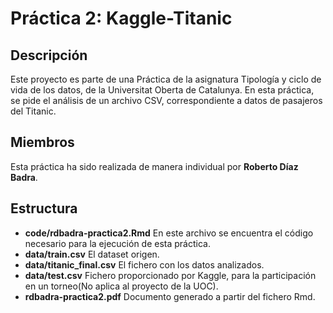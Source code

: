 # Práctica 2: Kaggle-Titanic

## Descripción

Este proyecto es parte de una Práctica de la asignatura Tipología y ciclo de vida de los datos, de la Universitat Oberta de Catalunya. En esta práctica, se pide el análisis de un archivo CSV, correspondiente a datos de pasajeros del Titanic.

## Miembros

Esta práctica ha sido realizada de manera individual por **Roberto Díaz Badra**.

## Estructura

* **code/rdbadra-practica2.Rmd** En este archivo se encuentra el código necesario para la ejecución de esta práctica.
* **data/train.csv** El dataset origen.
* **data/titanic_final.csv** El fichero con los datos analizados.
* **data/test.csv** Fichero proporcionado por Kaggle, para la participación en un torneo(No aplica al proyecto de la UOC).
* **rdbadra-practica2.pdf** Documento generado a partir del fichero Rmd.
